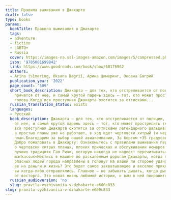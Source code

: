 ```yaml
---
title: Правила выживания в Джакарте
draft: false
type: books
params:
  bookTitle: Правила выживания в Джакарте
  tags:
  - adventure
  - fiction
  - LGBTQ+
  - Russia
  cover: https://images-na.ssl-images-amazon.com/images/S/compressed.photo.goodreads.com/books/1642798893i/60176962.jpg
  isbn: '9785001699842'
  link: https://www.goodreads.com/book/show/60176962
  authors:
  - Arina T︠S︡imering, Oksana Bagriĭ, Арина Цимеринг, Оксана Багрий
  publication_year: '2022'
  page_count: '509'
  short_book_description: Джакарта — для тех, кто отстреливается от полиции, а не
    прячется от нее, и самый крутой парень здесь — тот, кто может прострелить тебе
    голову.Когда вся преступная Джакарта охотится за оттисками...
  russian_translation_status: exists
  languages:
  - Русский
  book_description: Джакарта — для тех, кто отстреливается от полиции, а не прячется
    от нее, и самый крутой парень здесь — тот, кто может прострелить тебе голову.Когда
    вся преступная Джакарта охотится за оттисками легендарного фальшивомонетчика,
    а простые планы уже не работают, в ход идет чертовски хитрый (и чертовски удачный)
    план.Благодарим за выбор нашей авиакомпании, За бортом +35 градусов пo Цельсию.
    Добро пожаловать в Джакарту! Ознакомьтесь с правилами выживания перед приземлением.«Все
    о чертовски хитрых планах, плохих прическах и обслуживании номеров. История в
    лучших традициях Гая Ричи, которую никогда не надоест перечитывать». - Markass
    markassus«Нестись в машине по раскаленным дорогам Джакарты, когда пушки всех самых
    опасных людей города направлены в голову? На вашей ли стороне удача? Или вы обменяете
    ее на деньги и жизнь? Это будет самое захватывающее и веселое приключение, в которое
    вы когда-либо отправлялись. Главное — не забывать дышать, когда дыхание перехватывает
    от восторга. Это новая жизнь любимой истории, и вам в ней понравится!» - Юля vostochnyveter
  russian_audioversion: 'no'
  slug: pravila-vyzhivaniia-v-dzhakarte-e600c833
slug: pravila-vyzhivaniia-v-dzhakarte-e600c833
---
```

